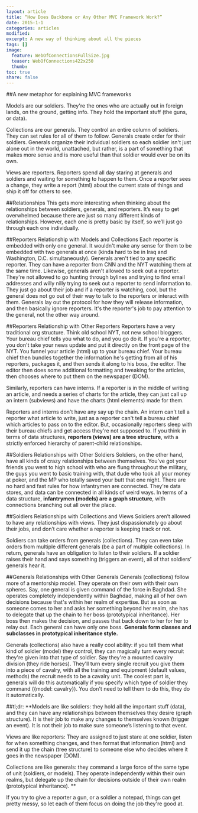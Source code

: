 ```yaml
---
layout: article
title: “How Does Backbone or Any Other MVC Framework Work?”
date: 2015-1-1
categories: articles
modified:
excerpt: A new way of thinking about all the pieces
tags: []
image:
  feature: WebOfConnectionsFullSize.jpg
  teaser: WebOfConnections422x250
  thumb:
toc: true
share: false
---
```


##A new metaphor for explaining MVC frameworks

Models are our soldiers. They're the ones who are actually out in foreign lands, on the ground, getting info. They hold the important stuff (the guns, or data). 

Collections are our generals. They control an entire column of soldiers. They can set rules for all of them to follow. Generals create order for their soldiers. Generals organize their individual soldiers so each soldier isn't just alone out in the world, unattached, but rather, is a part of something that makes more sense and is more useful than that soldier would ever be on its own. 

Views are reporters. Reporters spend all day staring at generals and soldiers and waiting for something to happen to them. Once a reporter sees a change, they write a report (html) about the current state of things and ship it off for others to see. 


##Relationships
This gets more interesting when thinking about the relationships between soldiers, generals, and reporters. It’s easy to get overwhelmed because there are just so many different kinds of relationships. However, each one is pretty basic by itself, so we’ll just go through each one individually. 

##Reporters Relationship with Models and Collections
Each reporter is embedded with only one general. It wouldn't make any sense for them to be embedded with two generals at once (kinda hard to be in Iraq and Washington, D.C. simultaneously). Generals aren't tied to any specific reporter. They can have a reporter from CNN and the NYT watching them at the same time. Likewise, generals aren't allowed to seek out a reporter. They're not allowed to go hunting through bylines and trying to find email addresses and willy nilly trying to seek out a reporter to send information to. They just go about their job and if a reporter is watching, cool, but the general does not go out of their way to talk to the reporters or interact with them. Generals lay out the protocol for how they will release information, and then basically ignore reporters. It's the reporter's job to pay attention to the general, not the other way around. 

##Reporters Relationship with Other Reporters
Reporters have a very traditional org structure. Think old school NYT, not new school bloggers. Your bureau chief tells you what to do, and you go do it. If you're a reporter, you don't take your news update and put it directly on the front page of the NYT. You funnel your article (html) up to your bureau chief. Your bureau chief then bundles together the information he's getting from all of his reporters, packages it, and then sends it along to his boss, the editor. The editor then does some additional formatting and tweaking for the articles, then chooses where to put them on the newspaper (DOM). 

Similarly, reporters can have interns. If a reporter is in the middle of writing an article, and needs a series of charts for the article, they can just call up an intern (subviews) and have the charts (html elements) made for them. 

Reporters and interns don't have any say up the chain. An intern can't tell a reporter what article to write, just as a reporter can't tell a bureau chief which articles to pass on to the editor. But, occasionally reporters sleep with their bureau chiefs and get access they're not supposed to. If you think in terms of data structures, **reporters (views) are a tree structure**, with a strictly enforced hierarchy of parent-child relationships.  

##Soldiers Relationships with Other Soldiers
Soldiers, on the other hand, have all kinds of crazy relationships between themselves. You've got your friends you went to high school with who are flung throughout the military, the guys you went to basic training with, that dude who took all your money at poker, and the MP who totally saved your butt that one night. There are no hard and fast rules for how infantrymen are connected. They're data stores, and data can be connected in all kinds of weird ways. In terms of a data structure, **infantrymen (models) are a graph structure**, with connections branching out all over the place. 

##Soldiers Relationships with Collections and Views
Soldiers aren’t allowed to have any relationships with views. They just dispassionately go about their jobs, and don’t care whether a reporter is keeping track or not. 

Soldiers can take orders from generals (collections). They can even take orders from multiple different generals (be a part of multiple collections). In return, generals have an obligation to listen to their soldiers. If a soldier raises their hand and says something (triggers an event), all of that soldiers’ generals hear it.

##Generals Relationships with Other Generals
Generals (collections) follow more of a mentorship model. They operate on their own with their own spheres. Say, one general is given command of the force in Baghdad. She operates completely independently within Baghdad, making all of her own decisions because that's within her realm of expertise. But as soon as someone comes to her and asks her something beyond her realm, she has to delegate that up the chain to her boss (prototypical inheritance). Her boss then makes the decision, and passes that back down to her for her to relay out. Each general can have only one boss. **Generals form classes and subclasses in prototypical inheritance style.** 

Generals (collections) also have a really cool ability: if you tell them what kind of soldier (model) they control, they can magically turn every recruit they're given into that type of soldier. Say they're a mounted cavalry division (they ride horses). They'll turn every single recruit you give them into a piece of cavalry, with all the training and equipment (default values, methods) the recruit needs to be a cavalry unit. The coolest part is, generals will do this automatically if you specify which type of soldier they command ({model: cavalry}). You don't need to tell them to do this, they do it automatically. 

##tl;dr: 
**Models are like soldiers: they hold all the important stuff (data), and they can have any relationships between themselves they desire (graph structure). It is their job to make any changes to themselves known (trigger an event). It is not their job to make sure someone’s listening to that event. 

Views are like reporters: They are assigned to just stare at one soldier, listen for when something changes, and then format that information (html) and send it up the chain (tree structure) to someone else who decides where it goes in the newspaper (DOM). 

Collections are like generals: they command a large force of the same type of unit (soldiers, or models). They operate independently within their own realms, but delegate up the chain for decisions outside of their own realm (prototypical inheritance). **

If you try to give a reporter a gun, or a soldier a notepad, things can get pretty messy, so let each of them focus on doing the job they're good at. 
